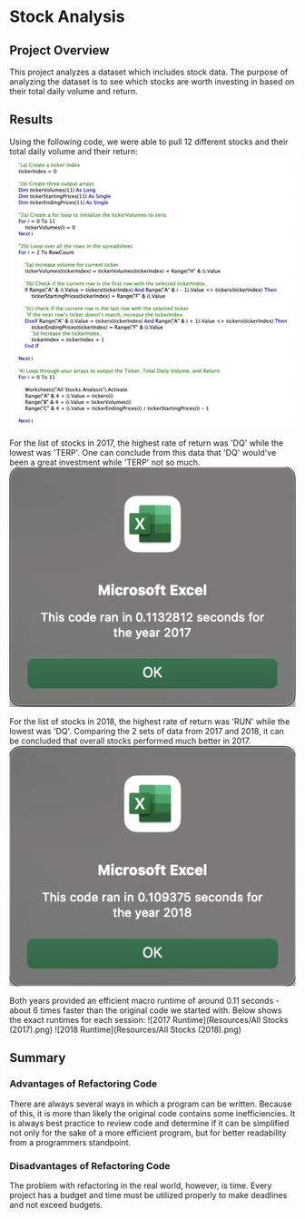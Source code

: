 # Stock Analysis

## Project Overview
This project analyzes a dataset which includes stock data. The purpose of analyzing the dataset is to see which stocks are worth investing in based on their total daily volume and return.

## Results
Using the following code, we were able to pull 12 different stocks and their total daily volume and their return:
![Sample Code](Resources/Code.png)

For the list of stocks in 2017, the highest rate of return was 'DQ' while the lowest was 'TERP'. One can conclude from this data that 'DQ' would've been a great investment while 'TERP' not so much.
![2017 Data](Resources/VBA_Challenge_2017.png)

For the list of stocks in 2018, the highest rate of return was 'RUN' while the lowest was 'DQ'. Comparing the 2 sets of data from 2017 and 2018, it can be concluded that overall stocks performed much better in 2017.
![2018 Data](Resources/VBA_Challenge_2018.png)

Both years provided an efficient macro runtime of around 0.11 seconds - about 6 times faster than the original code we started with. Below shows the exact runtimes for each session:
![2017 Runtime](Resources/All Stocks (2017).png)  ![2018 Runtime](Resources/All Stocks (2018).png)

## Summary

### Advantages of Refactoring Code
There are always several ways in which a program can be written. Because of this, it is more than likely the original code contains some inefficiencies. It is always best practice to review code and determine if it can be simplified not only for the sake of a more efficient program, but for better readability from a programmers standpoint.

### Disadvantages of Refactoring Code
The problem with refactoring in the real world, however, is time. Every project has a budget and time must be utilized properly to make deadlines and not exceed budgets.
